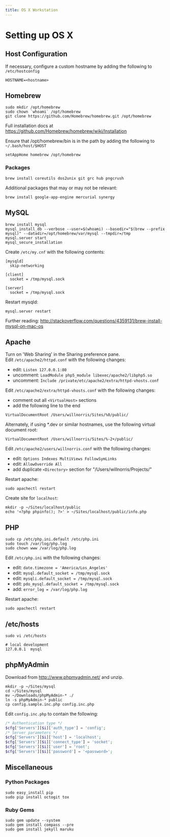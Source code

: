 ```yaml
---
title: OS X Workstation
---
```


# Setting up OS X #


## Host Configuration ##

If necessary, configure a custom hostname by adding the following to `/etc/hostconfig`

    HOSTNAME=<hostname>


## Homebrew ##

    sudo mkdir /opt/homebrew
    sudo chown `whoami` /opt/homebrew
    git clone https://github.com/Homebrew/homebrew.git /opt/homebrew

Full installation docs at <https://github.com/Homebrew/homebrew/wiki/Installation>

Ensure that /opt/homebrew/bin is in the path by adding the following to `~/.bash/host/$HOST`

    setAppHome homebrew /opt/homebrew

### Packages ###

    brew install coreutils dos2unix git grc hub pngcrush

Additional packages that may or may not be relevant:

    brew install google-app-engine mercurial synergy


## MySQL ##

    brew install mysql
    mysql_install_db --verbose --user=$(whoami) --basedir="$(brew --prefix mysql)" --datadir=/opt/homebrew/var/mysql --tmpdir=/tmp
    mysql.server start
    mysql_secure_installation

Create `/etc/my.cnf` with the following contents:

    [mysqld]
      skip-networking

    [client]
      socket = /tmp/mysql.sock

    [server]
      socket = /tmp/mysql.sock

Restart mysqld:

    mysql.server restart

Further reading: <http://stackoverflow.com/questions/4359131/brew-install-mysql-on-mac-os>

## Apache ##

Turn on 'Web Sharing' in the Sharing preference pane.  
Edit `/etc/apache2/httpd.conf` with the following changes:

 - edit: `Listen 127.0.0.1:80`
 - uncomment: `LoadModule php5_module libexec/apache2/libphp5.so`
 - uncomment: `Include /private/etc/apache2/extra/httpd-vhosts.conf`

Edit `/etc/apache2/extra/httpd-vhosts.conf` with the following changes:

 - comment out all `<VirtualHost>` sections
 - add the following line to the end

`VirtualDocumentRoot /Users/willnorris/Sites/%0/public/`

Alternately, if using \*.dev or similar hostnames, use the following virtual document root:

`VirtualDocumentRoot /Users/willnorris/Sites/%-2+/public/`

Edit `/etc/apache2/users/willnorris.conf` with the following changes:

 - edit: `Options Indexes MultiViews FollowSymLinks`
 - edit: `AllowOverride All`
 - add duplicate `<Directory>` section for "/Users/willnorris/Projects/"

Restart apache:

    sudo apachectl restart

Create site for `localhost`:

    mkdir -p ~/Sites/localhost/public
    echo '<?php phpinfo(); ?>' > ~/Sites/localhost/public/info.php


## PHP ##

    sudo cp /etc/php.ini.default /etc/php.ini
    sudo touch /var/log/php.log
    sudo chown www /var/log/php.log

Edit `/etc/php.ini` with the following changes:

 - edit: `date.timezone = 'America/Los_Angeles'`
 - edit: `mysql.default_socket = /tmp/mysql.sock`
 - edit: `mysqli.default_socket = /tmp/mysql.sock`
 - edit: `pdo_mysql.default_socket = /tmp/mysql.sock`
 - add: `error_log = /var/log/php.log`

Restart apache:

    sudo apachectl restart

## /etc/hosts ##

    sudo vi /etc/hosts

    # local development
    127.0.0.1  mysql


## phpMyAdmin ##

Download from <http://www.phpmyadmin.net/> and unzip.

    mkdir -p ~/Sites/mysql
    cd ~/Sites/mysql
    mv ~/Downloads/phpMyAdmin-* ./
    ln -s phpMyAdmin-* public
    cp config.sample.inc.php config.inc.php

Edit `config.inc.php` to contain the following:

``` php
/* Authentication type */
$cfg['Servers'][$i]['auth_type'] = 'config';
/* Server parameters */
$cfg['Servers'][$i]['host'] = 'localhost';
$cfg['Servers'][$i]['connect_type'] = 'socket';
$cfg['Servers'][$i]['user'] = 'root';
$cfg['Servers'][$i]['password'] = '<password>';
```

## Miscellaneous ##

### Python Packages ###

    sudo easy_install pip
    sudo pip install octogit tox

### Ruby Gems ###

    sudo gem update --system
    sudo gem install compass --pre
    sudo gem install jekyll maruku
